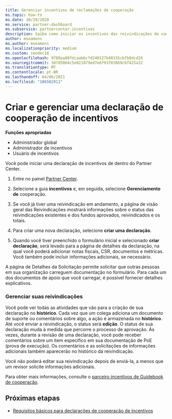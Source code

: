 ```yaml
---
title: Gerenciar incentivos de reclamações de cooperação
ms.topic: how-to
ms.date: 10/29/2020
ms.service: partner-dashboard
ms.subservice: partnercenter-incentives
description: Saiba como iniciar os incentivos das reivindicações de cooperação do Partner Center. Você pode ver todas as atividades da sua reivindicação no Histórico.
author: mseamons
ms.author: mseamons
ms.localizationpriority: medium
ms.custom: seodec18
ms.openlocfilehash: 9780aa80fdcaab6cfd240127b80155cbfb8dcd26
ms.sourcegitcommit: 3d7d5064c5e021079ed7e6f93f03869cbf425a32
ms.translationtype: MT
ms.contentlocale: pt-BR
ms.lasthandoff: 04/06/2021
ms.locfileid: "106502911"
---
```

# <a name="create-and-manage-an-incentives-co-op-claim"></a>Criar e gerenciar uma declaração de cooperação de incentivos

**Funções apropriadas**

- Administrador global
- Administrador de incentivos
- Usuário de incentivos

Você pode iniciar uma declaração de incentivos de dentro do Partner Center.

1. Entre no painel [Partner Center](https://partner.microsoft.com/dashboard/).

2. Selecione a guia **incentivos** e, em seguida, selecione **Gerenciamento de** cooperação.

3. Se você já tiver uma reivindicação em andamento, a página de visão geral das Reivindicações mostrará informações sobre o status das reivindicações existentes e dos fundos aprovados, reivindicados e os totais.

4. Para criar uma nova declaração, selecione **criar uma declaração**.

5. Quando você tiver preenchido o formulário inicial e selecionado **criar declaração**, será levado para a página de detalhes da declaração, na qual você poderá adicionar notas fiscais, CSR, documentos e métricas. Você também pode incluir informações adicionais, se necessário.

A página de Detalhes da Solicitação permite solicitar que outras pessoas em sua organização carreguem documentação no formulário. Para cada um dos documentos de apoio que você carregar, é possível fornecer detalhes explicativos. 

### <a name="manage-your-claims"></a>Gerenciar suas reivindicações

Você pode ver todas as atividades que vão para a criação de sua declaração no **histórico**. Cada vez que um colega adiciona um documento de suporte ou comentários sobre algo, a ação é armazenada no **histórico**. Até você enviar a reivindicação, o status será **edição**. O status de sua declaração muda à medida que percorre o processo de aprovação. Às vezes, durante a revisão de uma declaração, você pode receber comentários sobre um item específico em sua documentação de PoE (prova de execução). Os comentários e as solicitações de informações adicionais também aparecerão no histórico da reivindicação.

Você não poderá editar sua reivindicação depois de enviá-la, a menos que um revisor solicite informações adicionais.

Para obter mais informações, consulte o [parceiro incentivos de Guidebook de cooperação](https://assetsprod.microsoft.com/co-op-guidebook.pdf).

## <a name="next-steps"></a>Próximas etapas

- [Requisitos básicos para declarações de cooperação de incentivos](core-requirements.md)